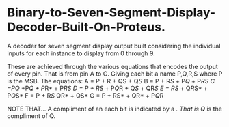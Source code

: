 # Binary-to-Seven-Segment-Display-Decoder-Built-On-Proteus.
A decoder for seven segment display output built considering the individual inputs for each instance to display from 0 through 9.

These are achieved through the various equations that encodes the output of every pin. That is from pin  A to G.
Giving each bit a name P,Q,R,S where P is the MSB.
The equations:
A = P + R + QS + Q*S*
B = P + R*S* + P*Q* + P*RS
C =PQ* +P*Q + P*R* + P*RS 
D = P + RS* + P*Q*R + Q*S* + QR*S
E = RS* + Q*R*S* + P*Q*S*
F = P + R*S* QR* + QS*
G = P + RS* + QR* + P*Q*R

NOTE THAT... A compliment of an each bit is indicated by a *. That is Q* is the compliment of Q.

